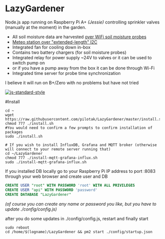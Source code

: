 LazyGardener
==========
Node.js app running on Raspberry Pi A+ _(Jessie)_ controlling sprinkler valves (manually at the moment) in the garden.

* All soil moisture data are harvested [over WiFi soil moisture probes](../../../LazyGardener-probes)
* [Meteo station over "extended-length" I2C](../../../LazyGardener-meteo)
* Integrated fan for cooling down in-box
* Contains two battery chargers (for soil moisture probes)
* Integrated relay for power supply ~24V to valves or it can be used to switch pump on
* or if you have a pump away from the box it can be done through Wi-Fi
* Integrated time server for probe time synchronization

I believe it will run on B+/Zero with no problems but have not tried

[![js-standard-style](https://cdn.rawgit.com/feross/standard/master/badge.svg)](https://github.com/feross/standard)

#Install
```Shell
cd ~
wget https://raw.githubusercontent.com/pilotak/LazyGardener/master/install.sh
chmod 777 ./install.sh
#You would need to confirm a few prompts to confirm installation of packages
sudo ./install.sh 

# If you wish to install InfluxDB, Grafana and MQTT broker (otherwise will connect to your remote server running that)
cd ~/LazyGardener
chmod 777 ./install-mqtt-grafana-influx.sh
sudo ./install-mqtt-grafana-influx.sh
```

If you installed DB locally go to your Raspberry Pi IP address to port :8083 through your web browser and create user and DB
```SQL
CREATE USER "root" WITH PASSWORD 'root' WITH ALL PRIVILEGES
CREATE USER "api" WITH PASSWORD 'password'
CREATE DATABASE "LazyGardener"
```
_(of course you can create any name or password you like, but you have to update ./config/config.js)_

after you do some updates in ./config/config.js, restart and finally start
```Shell
sudo reboot
cd /home/$(logname)/LazyGardener && pm2 start ./config/startup.json
```
